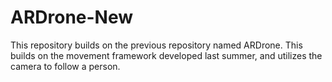 # ARDrone-New
This repository builds on the previous repository named ARDrone. This builds on the movement framework developed last summer, and utilizes the camera to follow a person. 
